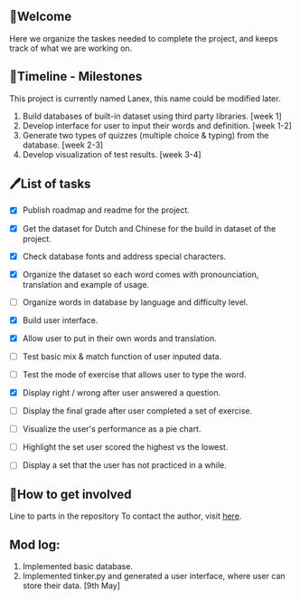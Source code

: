 ## 🌷Welcome

Here we organize the taskes needed to complete the project, and keeps track of what we are working on. 

## 💠Timeline - Milestones
This project is currently named Lanex, this name could be modified later.
1. Build databases of built-in dataset using third party libraries. [week 1]
2. Develop interface for user to input their words and definition. [week 1-2]
4. Generate two types of quizzes (multiple choice & typing) from the database. [week 2-3]
5. Develop visualization of test results. [week 3-4]

 
## 🖊️List of tasks

* [x] Publish roadmap and readme for the project.
* [x] Get the dataset for Dutch and Chinese for the build in dataset of the project.
* [x] Check database fonts and address special characters.
* [x] Organize the dataset so each word comes with pronounciation, translation and example of usage.
* [ ] Organize words in database by language and difficulty level.
* [x] Build user interface.
* [x] Allow user to put in their own words and translation.
* [ ] Test basic mix & match function of user inputed data.
* [ ] Test the mode of exercise that allows user to type the word.
* [x] Display right / wrong after user answered a question.
* [ ] Display the final grade after user completed a set of exercise.
* [ ] Visualize the user's performance as a pie chart.
* [ ] Highlight the set user scored the highest vs the lowest.
* [ ] Display a set that the user has not practiced in a while. 



## 📨How to get involved
Line to parts in the repository
To contact the author, visit [here](https://github.com/XiaoyueLenax/Advanced_Py/blob/main/README.md). 


## Mod log:
1. Implemented basic database.
2. Implemented tinker.py and generated a user interface, where user can store their data. [9th May]
